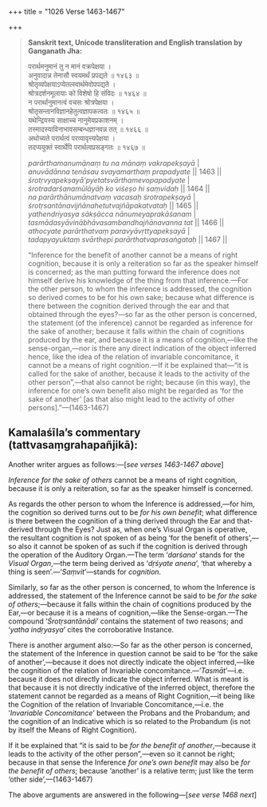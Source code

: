 +++
title = "1026 Verse 1463-1467"

+++
> **Sanskrit text, Unicode transliteration and English translation by Ganganath Jha:** 
>
> परार्थमनुमानं तु न मानं वक्रपेक्षया ।  
> अनुवादान्न तेनासौ स्वयमर्थं प्रपद्यते ॥ १४६३ ॥  
> श्रोतृव्यपेक्षयाऽप्येतत्स्वार्थमेवोपपद्यते ।  
> श्रोत्रदर्शनमूलायाः को विशेषो हि संविदः ॥ १४६४ ॥  
> न परार्थानुमानत्वं वचसः श्रोत्रपेक्षया ।  
> श्रोतृसन्तानविज्ञानहेतुत्वज्ञापकत्वतः ॥ १४६५ ॥  
> यथेन्द्रियस्य साक्षाच्च नानुमेयप्रकाशनम् ।  
> तस्मादस्याविनाभावसम्बन्धज्ञानवन्न तत् ॥ १४६६ ॥  
> अथोच्यते परार्थत्वं परव्यावृत्त्यपेक्षया ।  
> तदप्ययुक्तं स्वार्थेपि परार्थत्वप्रसङ्गतः ॥ १४६७ ॥ 
>
> *parārthamanumānaṃ tu na mānaṃ vakrapekṣayā* \|  
> *anuvādānna tenāsau svayamarthaṃ prapadyate* \|\| 1463 \|\|  
> *śrotṛvyapekṣayā'pyetatsvārthamevopapadyate* \|  
> *śrotradarśanamūlāyāḥ ko viśeṣo hi saṃvidaḥ* \|\| 1464 \|\|  
> *na parārthānumānatvaṃ vacasaḥ śrotrapekṣayā* \|  
> *śrotṛsantānavijñānahetutvajñāpakatvataḥ* \|\| 1465 \|\|  
> *yathendriyasya sākṣācca nānumeyaprakāśanam* \|  
> *tasmādasyāvinābhāvasambandhajñānavanna tat* \|\| 1466 \|\|  
> *athocyate parārthatvaṃ paravyāvṛttyapekṣayā* \|  
> *tadapyayuktaṃ svārthepi parārthatvaprasaṅgataḥ* \|\| 1467 \|\| 
>
> “Inference for the benefit of another cannot be a means of right cognition, because it is only a reiteration so far as the speaker himself is concerned; as the man putting forward the inference does not himself derive his knowledge of the thing from that inference.—For the other person, to whom the inference is addressed, the cognition so derived comes to be for his own sake; because what difference is there between the cognition derived through the ear and that obtained through the eyes?—so far as the other person is concerned, the statement (of the inference) cannot be regarded as inference for the sake of another; because it falls within the chain of cognitions produced by the ear, and because it is a means of cognition,—like the sense-organ,—nor is there any direct indication of the object inferred hence, like the idea of the relation of invariable concomitance, it cannot be a means of right cognition.—If it be explained that—“it is called for the sake of another, because it leads to the activity of the other person”,—that also cannot be right; because (in this way), the inference for one’s own benefit also might be regarded as ‘for the sake of another’ [as that also might lead to the activity of other persons].”—(1463-1467)



## Kamalaśīla’s commentary (tattvasaṃgrahapañjikā):

Another writer argues as follows:—[*see verses 1463-1467 above*]

*Inference for the sake of others* cannot be a means of right cognition, because it is only a reiteration, so far as the speaker himself is concerned.

As regards the other person to whom the Inference is addressed,—for him, the cognition so derived turns out to be *for his own* *benefit*; what difference is there between the cognition of a thing derived through the Ear and that-derived through the Eyes? Just as, when one’s Visual Organ is operative, the resultant cognition is not spoken of as being ‘for the benefit of others’,—so also it cannot be spoken of as such if the cognition is derived through the operation of the Auditory Organ.—The term ‘*darśana*’ stands for the *Visual Organ*,—the term being derived as ‘*dṛśyate anena*’, ‘that whereby a thing is seen’.—‘*Saṃvit*’—stands for *cognition*.

Similarly, so far as the other person is concerned, to whom the Inference is addressed, the statement of the Inference cannot be said to be *for the sake of others*;—because it falls within the chain of cognitions produced by the Ear,—or because it is a means of cognition,—like the Sense-organ.—The compound ‘*Śrotṛsantānādi*’ contains the statement of two reasons; and ‘*yatha indṛyasya*’ cites the corroborative Instance.

There is another argument also:—So far as the other person is concerned, the statement of the Inference in question cannot be said to be ‘for the sake of another’,—because it does not directly indicate the object inferred,—like the cognition of the relation of Invariable concomitance.—‘*Tasmāt*’—i.e. because it does not directly indicate the object inferred. What is meant is that because it is not directly indicative of the inferred object, therefore the statement cannot be regarded as a means of Right Cognition,—it being like the Cognition of the relation of Invariable Concomitance,—i.e. the ‘*Invariable Concomitance*’ between the Probans and the Probandum; and the cognition of an Indicative which is so related to the Probandum (is not by itself the Means of Right Cognition).

If it be explained that “it is said to be *for the benefit of another*,—because it leads to the activity of the other person”,—even so it cannot be right; because in that sense the Inference *for one’s own benefit* may also be *for the benefit of others*; because ‘another’ is a relative term; just like the term ‘other side’,—(1463-1467)

The above arguments are answered in the following—[*see verse 1468 next*]


